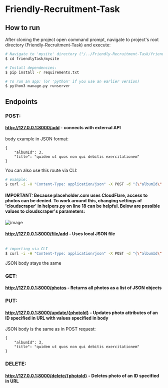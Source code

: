 # Friendly-Recruitment-Task

## How to run

After cloning the project open command prompt, navigate to project's root directory (Friendly-Recruitment-Task) and execute:

```bash
# Navigate to 'mysite' directory ("/../Friendly-Recruitment-Task/friendlyTask/mysite"):
$ cd friendlyTask/mysite

# Install dependencies:
$ pip install -r requirements.txt

# To run an app: (or 'python' if you use an earlier version)
$ python3 manage.py runserver 

```

## Endpoints

### POST:

#### http://127.0.0.1:8000/add - connects with external API

body example in JSON format:
```
{
    "albumId": 3,
    "title": "quidem ut quos non qui debitis exercitationem"
}
```

You can also use this route via CLI:

```bash
# example:
$ curl -i -H "Content-Type: application/json" -X POST -d "{\"albumId\": 3, \"title\": \"reiciendis et velit laborum recusandae\"}" http://127.0.0.1:8000/add

```

#### IMPORTANT: Because placeholder.com uses CloudFlare, access to photos can be denied. To work around this, changing settings of 'cloudscraper' in helpers.py on line 18 can be helpful. Below are possible values to cloudscraper's parameters:

![image](https://user-images.githubusercontent.com/78605465/198174928-07605555-a674-4244-bea6-6a1f01796a06.png)

#### http://127.0.0.1:8000/file/add - Uses local JSON file

```bash

# importing via CLI
$ curl -i -H "Content-Type: application/json" -X POST -d "{\"albumId\": 4, \"title\": \"eum laborum in sunt ea\"}" http://127.0.0.1:8000/file/add

```
JSON body stays the same

### GET:

#### http://127.0.0.1:8000/photos - Returns all photos as a list of JSON objects


### PUT:

#### http://127.0.0.1:8000/update/{photoId} - Updates photo attributes of an ID specified in URL with values specified in body

JSON body is the same as in POST request:

```
{
    "albumId": 3,
    "title": "quidem ut quos non qui debitis exercitationem"
}
```


### DELETE:

#### http://127.0.0.1:8000/delete/{photoId} - Deletes photo of an ID specified in URL






